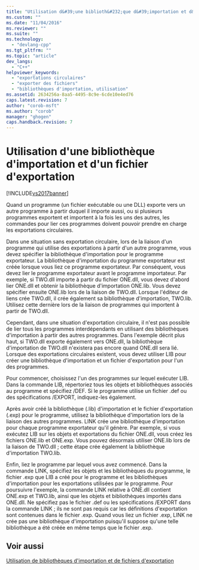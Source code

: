 ```yaml
---
title: "Utilisation d&#39;une biblioth&#232;que d&#39;importation et d&#39;un fichier d&#39;exportation | Microsoft Docs"
ms.custom: ""
ms.date: "11/04/2016"
ms.reviewer: ""
ms.suite: ""
ms.technology: 
  - "devlang-cpp"
ms.tgt_pltfrm: ""
ms.topic: "article"
dev_langs: 
  - "C++"
helpviewer_keywords: 
  - "exportations circulaires"
  - "exporter des fichiers"
  - "bibliothèques d'importation, utilisation"
ms.assetid: 2634256a-8aa5-4495-8c9e-6cde10e4ed76
caps.latest.revision: 7
author: "corob-msft"
ms.author: "corob"
manager: "ghogen"
caps.handback.revision: 7
---
```

# Utilisation d&#39;une biblioth&#232;que d&#39;importation et d&#39;un fichier d&#39;exportation
[!INCLUDE[vs2017banner](../../assembler/inline/includes/vs2017banner.md)]

Quand un programme \(un fichier exécutable ou une DLL\) exporte vers un autre programme à partir duquel il importe aussi, ou si plusieurs programmes exportent et importent à la fois les uns des autres, les commandes pour lier ces programmes doivent pouvoir prendre en charge les exportations circulaires.  
  
 Dans une situation sans exportation circulaire, lors de la liaison d'un programme qui utilise des exportations à partir d'un autre programme, vous devez spécifier la bibliothèque d'importation pour le programme exportateur.  La bibliothèque d'importation du programme exportateur est créée lorsque vous liez ce programme exportateur.  Par conséquent, vous devez lier le programme exportateur avant le programme importateur.  Par exemple, si TWO.dll importe à partir du fichier ONE.dll, vous devez d'abord lier ONE.dll et obtenir la bibliothèque d'importation ONE.lib.  Vous devez spécifier ensuite ONE.lib lors de la liaison de TWO.dll.  Lorsque l'éditeur de liens crée TWO.dll, il crée également sa bibliothèque d'importation, TWO.lib.  Utilisez cette dernière lors de la liaison de programmes qui importent à partir de TWO.dll.  
  
 Cependant, dans une situation d'exportation circulaire, il n'est pas possible de lier tous les programmes interdépendants en utilisant des bibliothèques d'importation à partir des autres programmes.  Dans l'exemple décrit plus haut, si TWO.dll exporte également vers ONE.dll, la bibliothèque d'importation de TWO.dll n'existera pas encore quand ONE.dll sera lié.  Lorsque des exportations circulaires existent, vous devez utiliser LIB pour créer une bibliothèque d'importation et un fichier d'exportation pour l'un des programmes.  
  
 Pour commencer, choisissez l'un des programmes sur lequel exécuter LIB.  Dans la commande LIB, répertoriez tous les objets et bibliothèques associés au programme et spécifiez \/DEF.  Si le programme utilise un fichier .def ou des spécifications \/EXPORT, indiquez\-les également.  
  
 Après avoir créé la bibliothèque \(.lib\) d'importation et le fichier d'exportation \(.exp\) pour le programme, utilisez la bibliothèque d'importation lors de la liaison des autres programmes.  LINK crée une bibliothèque d'importation pour chaque programme exportateur qu'il génère.  Par exemple, si vous exécutez LIB sur les objets et exportations du fichier ONE.dll, vous créez les fichiers ONE.lib et ONE.exp.  Vous pouvez désormais utiliser ONE.lib lors de la liaison de TWO.dll ; cette étape crée également la bibliothèque d'importation TWO.lib.  
  
 Enfin, liez le programme par lequel vous avez commencé.  Dans la commande LINK, spécifiez les objets et les bibliothèques du programme, le fichier .exp que LIB a créé pour le programme et les bibliothèques d'importation pour les exportations utilisées par le programme.  Pour poursuivre l'exemple, la commande LINK relative à ONE.dll contient ONE.exp et TWO.lib, ainsi que les objets et bibliothèques importés dans ONE.dll.  Ne spécifiez pas le fichier .def ou les spécifications \/EXPORT dans la commande LINK ; ils ne sont pas requis car les définitions d'exportation sont contenues dans le fichier .exp.  Quand vous liez un fichier .exp, LINK ne crée pas une bibliothèque d'importation puisqu'il suppose qu'une telle bibliothèque a été créée en même temps que le fichier .exp.  
  
## Voir aussi  
 [Utilisation de bibliothèques d'importation et de fichiers d'exportation](../../build/reference/working-with-import-libraries-and-export-files.md)